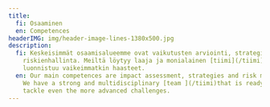 ```yaml
---
title:
  fi: Osaaminen
  en: Competences
headerIMG: img/header-image-lines-1380x500.jpg
description:
  fi: Keskeisimmät osaamisalueemme ovat vaikutusten arviointi, strategiat sekä
    riskienhallinta. Meiltä löytyy laaja ja monialainen [tiimi](/tiimi), jolta
    luonnistuu vaikeimmatkin haasteet.
  en: Our main competences are impact assessment, strategies and risk management.
    We have a strong and multidisciplinary [team ](/tiimi)that is ready to
    tackle even the more advanced challenges.
---
```

